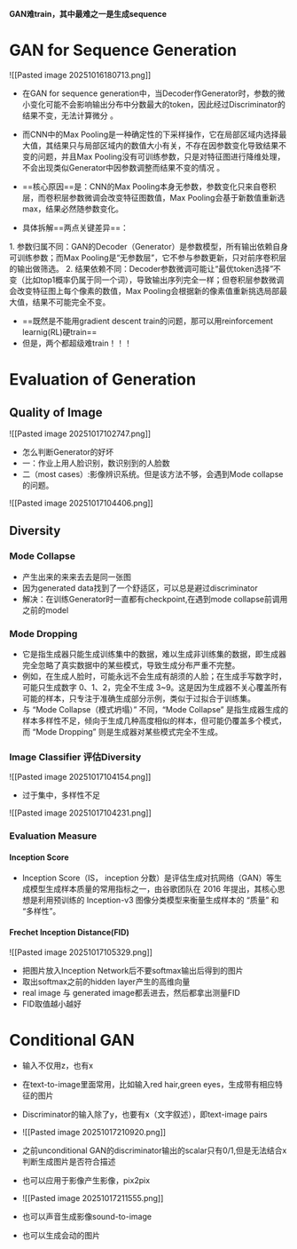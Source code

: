 **GAN难train，其中最难之一是生成sequence**
# GAN for Sequence Generation

![[Pasted image 20251016180713.png]]
- 在GAN for sequence generation中，当Decoder作Generator时，参数的微小变化可能不会影响输出分布中分数最大的token，因此经过Discriminator的结果不变，无法计算微分 。
- 而CNN中的Max Pooling是一种确定性的下采样操作，它在局部区域内选择最大值，其结果只与局部区域内的数值大小有关，不存在因参数变化导致结果不变的问题，并且Max Pooling没有可训练参数，只是对特征图进行降维处理，不会出现类似Generator中因参数调整而结果不变的情况 。
- ==核心原因==是：CNN的Max Pooling本身无参数，参数变化只来自卷积层，而卷积层参数微调会改变特征图数值，Max Pooling会基于新数值重新选max，结果必然随参数变化。

- 具体拆解==两点关键差异==：
 
1. 参数归属不同：GAN的Decoder（Generator）是参数模型，所有输出依赖自身可训练参数；而Max Pooling是“无参数层”，它不参与参数更新，只对前序卷积层的输出做筛选。
​
2. 结果依赖不同：Decoder参数微调可能让“最优token选择”不变（比如top1概率仍属于同一个词），导致输出序列完全一样；但卷积层参数微调会改变特征图上每个像素的数值，Max Pooling会根据新的像素值重新挑选局部最大值，结果不可能完全不变。


- ==既然是不能用gradient descent train的问题，那可以用reinforcement learnig(RL)硬train==
- 但是，两个都超级难train！！！

# Evaluation of Generation

## Quality of Image

![[Pasted image 20251017102747.png]]
- 怎么判断Generator的好坏
- 一：作业上用人脸识别，数识别到的人脸数
- 二（most cases）:影像辨识系统。但是该方法不够，会遇到Mode collapse的问题。

![[Pasted image 20251017104406.png]]


## Diversity
### Mode Collapse

- 产生出来的来来去去是同一张图
- 因为generated data找到了一个舒适区，可以总是避过discriminator
- 解决：在训练Generator时一直都有checkpoint,在遇到mode collapse前调用之前的model

### Mode Dropping

- 它是指生成器只能生成训练集中的数据，难以生成非训练集的数据，即生成器完全忽略了真实数据中的某些模式，导致生成分布严重不完整。
- 例如，在生成人脸时，可能永远不会生成有胡须的人脸；在生成手写数字时，可能只生成数字 0、1、2，完全不生成 3~9。这是因为生成器不关心覆盖所有可能的样本，只专注于准确生成部分示例，类似于过拟合于训练集。
- 与 “Mode Collapse（模式坍塌）” 不同，“Mode Collapse” 是指生成器生成的样本多样性不足，倾向于生成几种高度相似的样本，但可能仍覆盖多个模式，而 “Mode Dropping” 则是生成器对某些模式完全不生成。

### Image Classifier 评估Diversity

![[Pasted image 20251017104154.png]]

- 过于集中，多样性不足

![[Pasted image 20251017104231.png]]


### Evaluation Measure

####  Inception Score
- Inception Score（IS， inception 分数）是评估生成对抗网络（GAN）等生成模型生成样本质量的常用指标之一，由谷歌团队在 2016 年提出，其核心思想是利用预训练的 Inception-v3 图像分类模型来衡量生成样本的 “质量” 和 “多样性”。

#### Frechet Inception Distance(FID)

![[Pasted image 20251017105329.png]]
- 把图片放入Inception Network后不要softmax输出后得到的图片
- 取出softmax之前的hidden layer产生的高维向量
- real image 与 generated image都丢进去，然后都拿出测量FID
- FID取值越小越好

# Conditional GAN

- 输入不仅用z，也有x
- 在text-to-image里面常用，比如输入red hair,green eyes，生成带有相应特征的图片
- Discriminator的输入除了y，也要有x（文字叙述），即text-image pairs
- ![[Pasted image 20251017210920.png]]
- 之前unconditional GAN的discriminator输出的scalar只有0/1,但是无法结合x判断生成图片是否符合描述

- 也可以应用于影像产生影像，pix2pix
- ![[Pasted image 20251017211555.png]]
- 也可以声音生成影像sound-to-image
- 也可以生成会动的图片
